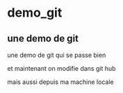 # demo_git
une demo de git
--------------------
une demo de git qui se passe bien

et maintenant on modifie dans git hub

mais aussi depuis ma machine locale

